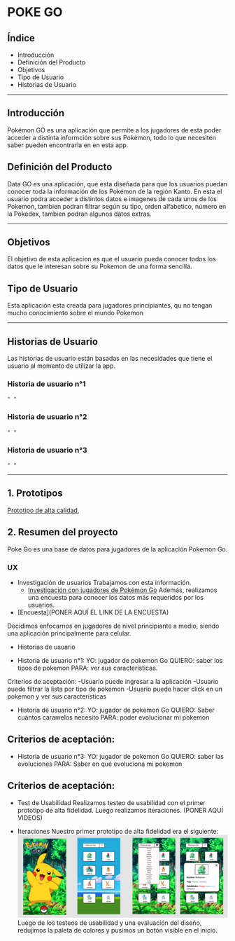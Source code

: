 # POKE GO

## Índice
 * Introducción
 * Definición del Producto
 * Objetivos
 * Tipo de Usuario
 * Historias de Usuario


***

## Introducción

Pokémon GO es una aplicación que permite a los jugadores de esta poder acceder a distinta informción sobre sus Pokémon, todo lo que necesiten saber pueden encontrarla en en esta app. 

## Definición del Producto

Data GO es una aplicación, que esta diseñada para que los usuarios puedan conocer toda la información de los Pokémon de la región Kanto. En esta el usuario podra acceder a distintos datos e imagenes de cada unos de los Pokemon, tambien podran filtrar según su tipo, orden alfabetico, número en la Pokedex, tambien podran algunos datos extras. 

***


## Objetivos 

El objetivo de esta aplicacion es que el usuario pueda conocer todos los datos que le interesan sobre su Pokemon de una forma sencilla.


## Tipo de Usuario

Esta aplicación esta creada para jugadores principiantes, qu no tengan mucho conocimiento sobre el mundo Pokemon

***

## Historias de Usuario

Las historias de usuario están basadas en las necesidades que tiene el usuario al momento de utilizar la app. 

### Historia de usuario n°1

    " "

### Historia de usuario n°2

    " "

### Historia de usuario n°3

    " "


*** 

## 1. Prototipos

[Prototipo de alta calidad]( https://www.figma.com/proto/M9bUJm5R6pcHAjHthwYKYj/datago?node-id=11%3A237&scaling=scale-down),


## 2. Resumen del proyecto

Poke Go es una base de datos para jugadores de la aplicación Pokemon Go.

### UX

* Investigación de usuarios
Trabajamos con esta información.
  * [Investigación con jugadores de Pokémon Go](/src/data/pokemon/README.md)
Además, realizamos una encuesta para conocer los datos más requeridos por los usuarios.
 * [Encuesta](PONER AQUÍ EL LINK DE LA ENCUESTA)

Decidimos enfocarnos en jugadores de nivel principiante a medio, siendo una aplicación principalmente para celular.

* Historias de usuario

 * Historia de usuario n°1:
YO: jugador de pokemon Go
QUIERO: saber los tipos de pokemon
PARA: ver sus características.
 
 Criterios de aceptación:
-Usuario puede ingresar a la aplicación
-Usuario puede filtrar la lista por tipo de pokemon
-Usuario puede hacer click en un pokemon y ver sus características

 * Historia de usuario n°2:
YO: jugador de pokemon Go 
QUIERO: Saber cuántos caramelos necesito 
PARA: poder evolucionar mi pokemon

Criterios de aceptación:
-

 * Historia de usuario n°3:
YO: jugador de pokemon Go 
QUIERO: saber las evoluciones 
PARA: Saber en qué evoluciona mi pokemon

Criterios de aceptación:
-

* Test de Usabilidad
  Realizamos testeo de usabilidad con el primer prototipo de alta fidelidad. Luego realizamos iteraciones.
 (PONER AQUÍ VIDEOS)

* Iteraciones
Nuestro primer prototipo de alta fidelidad era el siguiente:
![ Prototipo de alta fidelidad](/src/img/prototipoAFversion1.png)
Luego de los testeos de usabilidad y una evaluación del diseño, redujimos la paleta de colores y pusimos un botón visible en el inicio.


